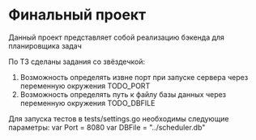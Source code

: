 # Финальный проект

Данный проект представляет собой реализацию бэкенда для планировщика задач

По ТЗ сделаны задания со звёздечкой:
1. Возможность определять извне порт при запуске сервера через переменную окружения TODO_PORT
2. Возможность определять путь к файлу базы данных через переменную окружения TODO_DBFILE

Для запуска тестов в tests/settings.go необходимы следующие параметры:
var Port = 8080
var DBFile = "../scheduler.db"

